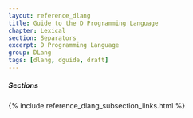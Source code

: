 ```yaml
---
layout: reference_dlang
title: Guide to the D Programming Language
chapter: Lexical
section: Separators
excerpt: D Programming Language
group: DLang
tags: [dlang, dguide, draft]
---
```


##### Sections
{% include reference_dlang_subsection_links.html %}
